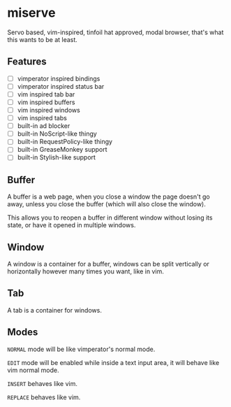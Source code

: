 miserve
=======
Servo based, vim-inspired, tinfoil hat approved, modal browser, that's what
this wants to be at least.

Features
--------
- [ ] vimperator inspired bindings
- [ ] vimperator inspired status bar
- [ ] vim inspired tab bar
- [ ] vim inspired buffers
- [ ] vim inspired windows
- [ ] vim inspired tabs
- [ ] built-in ad blocker
- [ ] built-in NoScript-like thingy
- [ ] built-in RequestPolicy-like thingy
- [ ] built-in GreaseMonkey support
- [ ] built-in Stylish-like support

Buffer
------
A buffer is a web page, when you close a window the page doesn't go away,
unless you close the buffer (which will also close the window).

This allows you to reopen a buffer in different window without losing its
state, or have it opened in multiple windows.

Window
------
A window is a container for a buffer, windows can be split vertically or
horizontally however many times you want, like in vim.

Tab
---
A tab is a container for windows.

Modes
-----
`NORMAL` mode will be like vimperator's normal mode.

`EDIT` mode will be enabled while inside a text input area, it will behave like
vim normal mode.

`INSERT` behaves like vim.

`REPLACE` behaves like vim.
